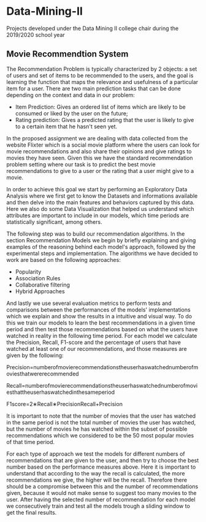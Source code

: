 # Data-Mining-II
Projects developed under the Data Mining II college chair during the 2019/2020 school year

## Movie Recommendtion System

The Recommendation Problem is typically characterized by 2 objects: a set of users and set of items to be recommended to the users, and the goal is learning the function that maps the relevance and usefulness of a particular item for a user. There are two main prediction tasks that can be done depending on the context and data in our problem:
<ul>
  <li> Item Prediction: Gives an ordered list of items which are likely to be consumed or liked by the user on the future; </li>
  <li> Rating prediction: Gives a predicted rating that the user is likely to give to a certain item that he hasn't seen yet. </li>
</ul>

In the proposed assignment we are dealing with data collected from the website Flixter which is a social movie platform where the users can look for movie recommendations and also share their opinions and give ratings to movies they have seen. Given this we have the standard recommendation problem setting where our task is to predict the best movie recommendations to give to a user or the rating that a user might give to a movie.
  
In order to achieve this goal we start by performing an Exploratory Data Analysis where we first get to know the Datasets and informations available and then delve into the main features and behaviors captured by this data. Here we also do some Data Visualization that helped us understand which attributes are important to include in our models, which time periods are statistically significant, among others.
  
The following step was to build our recommendation algorithms. In the section Recommendation Models we begin by briefly explaining and giving examples of the reasoning behind each model's approach, followed by the experimental steps and implementation. The algorithms we have decided to work are based on the following approaches:
<ul> 
  <li> Popularity </li>
  <li> Association Rules </li>
  <li> Collaborative filtering </li>
  <li> Hybrid Approaches </li>
</ul>

And lastly we use several evaluation metrics to perform tests and comparisons between the performances of the models' implementations which we explain and show the results in a intuitive and visual way. To do this we train our models to learn the best recommendations in a given time period and then test those recommendations based on what the users have watched in reality in the following time period. For each model we calculate the Precision, Recall, F1-score and the percentage of users that have watched at least one of our recommendations, and those measures are given by the following:

   Precision=numberofmovierecommendationstheuserhaswatchednumberofmoviesthatwererecommended 

   Recall=numberofmovierecommendationstheuserhaswatchednumberofmoviesthattheuserhaswatchedinthesameperiod 

   F1score=2∗Recall∗PrecisionRecall+Precision 

It is important to note that the number of movies that the user has watched in the same period is not the total number of movies the user has watched, but the number of movies he has watched within the subset of possible recommendations which we considered to be the 50 most popular movies of that time period.

For each type of approach we test the models for different numbers of recommendations that are given to the user, and then try to choose the best number based on the performance measures above. Here it is important to understand that according to the way the recall is calculated, the more recommendations we give, the higher will be the recall. Therefore there should be a compromise between this and the number of recommendations given, because it would not make sense to suggest too many movies to the user. After having the selected number of recommendation for each model we consecutively train and test all the models trough a sliding window to get the final results.
